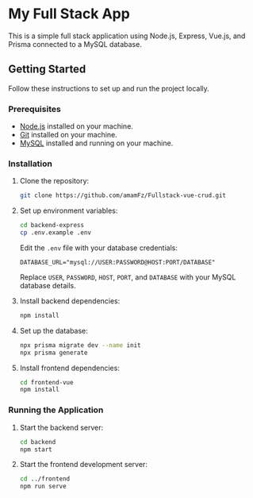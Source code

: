 # My Full Stack App

This is a simple full stack application using Node.js, Express, Vue.js, and Prisma connected to a MySQL database.

## Getting Started

Follow these instructions to set up and run the project locally.

### Prerequisites

- [Node.js](https://nodejs.org/) installed on your machine.
- [Git](https://git-scm.com/) installed on your machine.
- [MySQL](https://www.mysql.com/) installed and running on your machine.

### Installation

1. Clone the repository:

    ```bash
    git clone https://github.com/amamFz/Fullstack-vue-crud.git
    ```

2. Set up environment variables:

    ```bash
    cd backend-express
    cp .env.example .env
    ```

    Edit the `.env` file with your database credentials:

    ```env
    DATABASE_URL="mysql://USER:PASSWORD@HOST:PORT/DATABASE"
    ```

    Replace `USER`, `PASSWORD`, `HOST`, `PORT`, and `DATABASE` with your MySQL database details.

3. Install backend dependencies:

    ```bash
    npm install
    ```

4. Set up the database:

    ```bash
    npx prisma migrate dev --name init
    npx prisma generate
    ```

5. Install frontend dependencies:

    ```bash
    cd frontend-vue
    npm install
    ```

### Running the Application

1. Start the backend server:

    ```bash
    cd backend
    npm start
    ```

2. Start the frontend development server:

    ```bash
    cd ../frontend
    npm run serve
    ```
